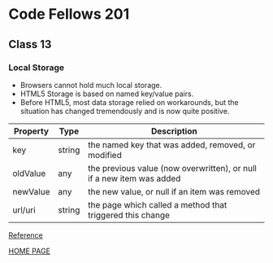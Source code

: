 # Code Fellows 201

## Class 13

### Local Storage

- Browsers cannot hold much local storage.
- HTML5 Storage is based on named key/value pairs.
- Before HTML5, most data storage relied on workarounds, but the situation has changed tremendously and is now quite positive.

| Property | Type   | Description                                                           |
|----------|--------|-----------------------------------------------------------------------|
| key      | string | the named key that was added, removed, or modified                    |
| oldValue | any    | the previous value (now overwritten), or null if a new item was added |
| newValue | any    | the new value, or null if an item was removed                         |
| url/uri  | string | the page which called a method that triggered this change             |



[Reference](http://diveinto.html5doctor.com/storage.html)

[HOME PAGE](https://getullrichordietrying.github.io/reading-notes/)
